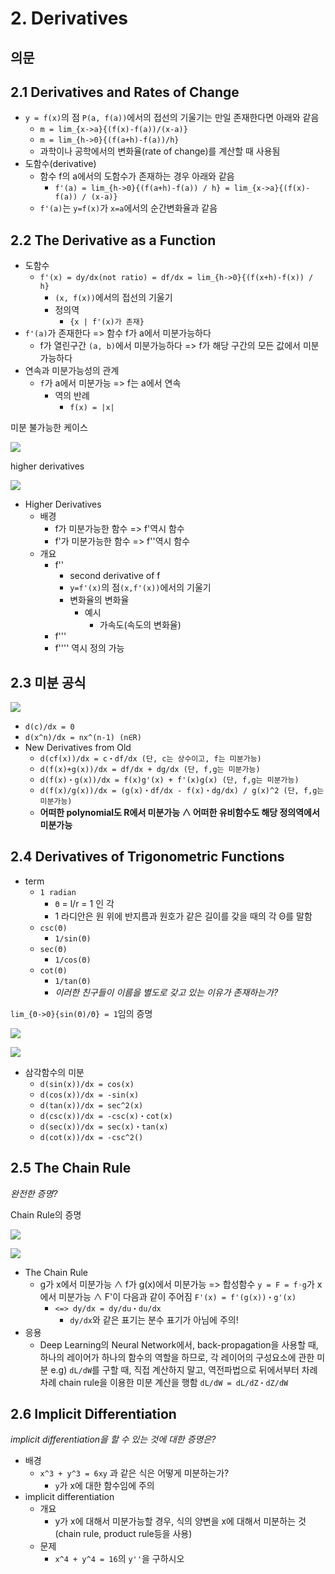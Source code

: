 # 2. Derivatives

## 의문

## 2.1 Derivatives and Rates of Change

- `y = f(x)`의 점 `P(a, f(a))`에서의 접선의 기울기는 만일 존재한다면 아래와 같음
  - `m = lim_{x->a}{(f(x)-f(a))/(x-a)}`
  - `m = lim_{h->0}{(f(a+h)-f(a))/h}`
  - 과학이나 공학에서의 변화율(rate of change)를 계산할 때 사용됨
- 도함수(derivative)
  - 함수 f의 a에서의 도함수가 존재하는 경우 아래와 같음
    - `f'(a) = lim_{h->0}{(f(a+h)-f(a)) / h} = lim_{x->a}{(f(x)-f(a)) / (x-a)}`
  - `f'(a)`는 `y=f(x)`가 `x=a`에서의 순간변화율과 같음

## 2.2 The Derivative as a Function

- 도함수
  - `f'(x) = dy/dx(not ratio) = df/dx = lim_{h->0}{(f(x+h)-f(x)) / h}`
    - `(x, f(x))`에서의 접선의 기울기
    - 정의역
      - `{x | f'(x)가 존재}`
- `f'(a)`가 존재한다 => 함수 f가 a에서 미분가능하다
  - f가 열린구간 `(a, b)`에서 미분가능하다 => f가 해당 구간의 모든 값에서 미분가능하다
- 연속과 미분가능성의 관계
  - `f`가 a에서 미분가능 => f는 a에서 연속
    - 역의 반례
      - `f(x) = |x|`

미분 불가능한 케이스

![](./images/ch2/fail_to_be_differentiable1.png)

higher derivatives

![](./images/ch2/higher_derivative1.png)

- Higher Derivatives
  - 배경
    - f가 미분가능한 함수 => f'역시 함수
    - f'가 미분가능한 함수 => f''역시 함수
  - 개요
    - f''
      - second derivative of f
      - `y=f'(x)`의 점`(x,f'(x))`에서의 기울기
      - 변화율의 변화율
        - 예시
          - 가속도(속도의 변화율)
    - f'''
    - f'''' 역시 정의 가능

## 2.3 미분 공식

![](./images/ch2/differentiation_formulas1.png)

- `d(c)/dx = 0`
- `d(x^n)/dx = nx^(n-1) (n∈R)`
- New Derivatives from Old
  - `d(cf(x))/dx = c・df/dx (단, c는 상수이고, f는 미분가능)`
  - `d(f(x)+g(x))/dx = df/dx + dg/dx (단, f,g는 미분가능)`
  - `d(f(x)・g(x))/dx = f(x)g'(x) + f'(x)g(x) (단, f,g는 미분가능)`
  - `d(f(x)/g(x))/dx = (g(x)・df/dx - f(x)・dg/dx) / g(x)^2 (단, f,g는 미분가능)`
  - **어떠한 polynomial도 R에서 미분가능 ∧ 어떠한 유비함수도 해당 정의역에서 미분가능**

## 2.4 Derivatives of Trigonometric Functions

- term
  - `1 radian`
    - `Θ` = l/r = 1 인 각
    - 1 라디안은 원 위에 반지름과 원호가 같은 길이를 갖을 때의 각 Θ를 말함
  - `csc(Θ)`
    - `1/sin(Θ)`
  - `sec(Θ)`
    - `1/cos(Θ)`
  - `cot(Θ)`
    - `1/tan(Θ)`
    - *이러한 친구들이 이름을 별도로 갖고 있는 이유가 존재하는가?*

`lim_{Θ->0}{sin(Θ)/Θ} = 1`임의 증명

![](./images/ch2/proof1.png)

![](./images/ch2/proof2.png)

- 삼각함수의 미분
  - `d(sin(x))/dx = cos(x)`
  - `d(cos(x))/dx = -sin(x)`
  - `d(tan(x))/dx = sec^2(x)`
  - `d(csc(x))/dx = -csc(x)・cot(x)`
  - `d(sec(x))/dx = sec(x)・tan(x)`
  - `d(cot(x))/dx = -csc^2()`

## 2.5 The Chain Rule

*완전한 증명?*

Chain Rule의 증명

![](./images/ch2/chain_rule1.png)

![](./images/ch2/chain_rule2.png)

- The Chain Rule
  - g가 x에서 미분가능 ∧ f가 g(x)에서 미분가능 => 합성함수 `y = F = f◦g`가 x에서 미분가능 ∧ F'이 다음과 같이 주어짐 `F'(x) = f'(g(x))・g'(x)`
    - `<=> dy/dx = dy/du・du/dx`
      - `dy/dx`와 같은 표기는 분수 표기가 아님에 주의!
- 응용
  - Deep Learning의 Neural Network에서, back-propagation을 사용할 때, 하나의 레이어가 하나의 함수의 역할을 하므로, 각 레이어의 구성요소에 관한 미분 e.g) `dL/dW`를 구할 때, 직접 계산하지 말고, 역전파법으로 뒤에서부터 차례차례 chain rule을 이용한 미분 계산을 행함 `dL/dW = dL/dZ・dZ/dW`

## 2.6 Implicit Differentiation

*implicit differentiation을 할 수 있는 것에 대한 증명은?*

- 배경
  - `x^3 + y^3 = 6xy` 과 같은 식은 어떻게 미분하는가?
    - `y`가 x에 대한 함수임에 주의
- implicit differentiation
  - 개요
    - y가 x에 대해서 미분가능할 경우, 식의 양변을 x에 대해서 미분하는 것(chain rule, product rule등을 사용)
  - 문제
    - `x^4 + y^4 = 16`의 `y''`을 구하시오
